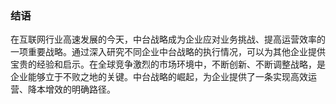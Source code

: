 




### **结语**

在互联网行业高速发展的今天，中台战略成为企业应对业务挑战、提高运营效率的一项重要战略。通过深入研究不同企业中台战略的执行情况，可以为其他企业提供宝贵的经验和启示。在全球竞争激烈的市场环境中，不断创新、不断调整战略，是企业能够立于不败之地的关键。中台战略的崛起，为企业提供了一条实现高效运营、降本增效的明确路径。